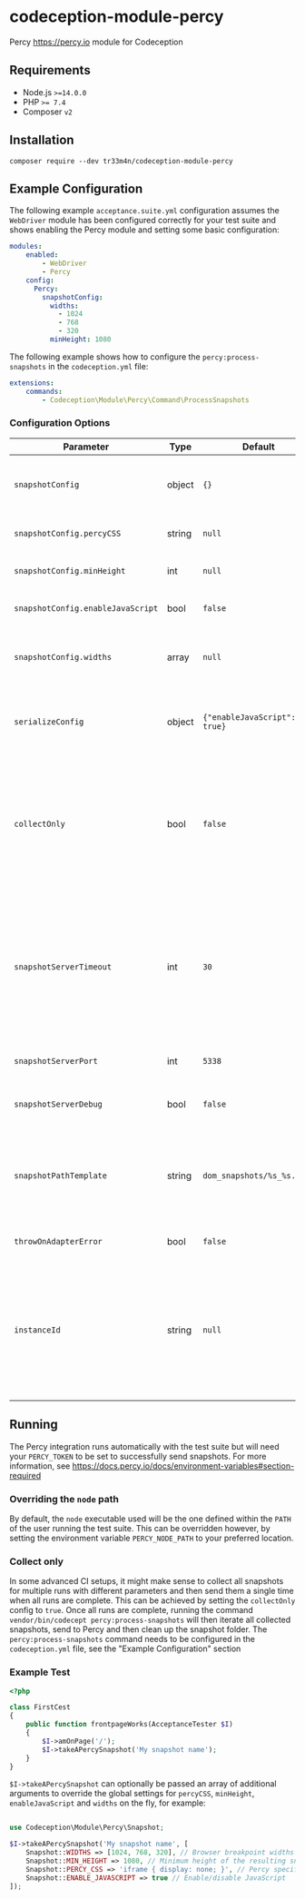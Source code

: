 # codeception-module-percy
Percy https://percy.io module for Codeception

## Requirements
- Node.js `>=14.0.0`
- PHP `>= 7.4`
- Composer `v2`

## Installation
```shell script
composer require --dev tr33m4n/codeception-module-percy
```

## Example Configuration
The following example `acceptance.suite.yml` configuration assumes the `WebDriver` module has been configured correctly for your test suite and
shows enabling the Percy module and setting some basic configuration:
```yaml
modules:
    enabled:
        - WebDriver
        - Percy
    config:
      Percy:
        snapshotConfig:
          widths:
            - 1024
            - 768
            - 320
          minHeight: 1080
```
The following example shows how to configure the `percy:process-snapshots` in the `codeception.yml` file:
```yaml
extensions:
    commands:
        - Codeception\Module\Percy\Command\ProcessSnapshots
```

### Configuration Options
| Parameter                         | Type   | Default                    | Description                                                                                                                                                                                                                           |
|-----------------------------------|--------|----------------------------|---------------------------------------------------------------------------------------------------------------------------------------------------------------------------------------------------------------------------------------|
| `snapshotConfig`                  | object | `{}`                       | Additional configuration to pass to the "snapshot" functionality                                                                                                                                                                      |
| `snapshotConfig.percyCSS`         | string | `null`                     | Percy specific CSS to apply to the "snapshot"                                                                                                                                                                                         |
| `snapshotConfig.minHeight`        | int    | `null`                     | Minimum height of the resulting "snapshot" in pixels                                                                                                                                                                                  |
| `snapshotConfig.enableJavaScript` | bool   | `false`                    | Enable JavaScript in the Percy rendering environment                                                                                                                                                                                  |
| `snapshotConfig.widths`           | array  | `null`                     | An array of integers representing the browser widths at which you want to take snapshots                                                                                                                                              |
| `serializeConfig`                 | object | `{"enableJavaScript": true}` | Additional configuration to pass to the `PercyDOM.serialize` method injected into the web driver DOM                                                                                                                                  |
| `collectOnly`                     | bool   | `false`                    | Setting this to `true` will only collect snapshots, rather than collect and then send at the end of the run. They can then be sent manually by calling the `vendor/bin/codecept percy:process-snapshots` command                      |
| `snapshotServerTimeout`           | int    | `30`                       | [debug] The length of the time the Percy snapshot server will listen for incoming snapshots and send on to Percy.io (the amount of time needed to send all snapshots after a successful test suite run). No timeout is set by default |
| `snapshotServerPort`              | int    | `5338`                     | [debug] The port the Percy snapshot server will listen on                                                                                                                                                                             |
| `snapshotServerDebug`             | bool   | `false`                    | [debug] Output verbosely when running the Percy CLI commands                                                                                                                                                                          |
| `snapshotPathTemplate`             | string | `dom_snapshots/%s_%s.json` | [debug] Specify a snapshot file pattern for saving and recalling snapshots. This will be resolved from the Codeception config root                                                                                                    |
| `throwOnAdapterError`             | bool   | `false`                    | [debug] Throw exception on adapter error                                                                                                                                                                                              |
| `instanceId`                      | string | `null`                     | [debug] An ID is used to differentiate between one Codeception runs output files to another, ensuring only the current runs output files are cleared on failure. Use this config to pass a custom instance ID                         |

## Running
The Percy integration runs automatically with the test suite but will need your `PERCY_TOKEN` to be set to successfully send snapshots. For more information, see https://docs.percy.io/docs/environment-variables#section-required
### Overriding the `node` path
By default, the `node` executable used will be the one defined within the `PATH` of the user running the test suite. This can be overridden however, by setting the environment variable `PERCY_NODE_PATH` to your preferred location.
### Collect only
In some advanced CI setups, it might make sense to collect all snapshots for multiple runs with different parameters and then send them a single time when all runs are complete. This can be achieved by setting the `collectOnly` config to `true`. Once all runs are complete, running the command `vendor/bin/codecept percy:process-snapshots`
will then iterate all collected snapshots, send to Percy and then clean up the snapshot folder. The `percy:process-snapshots` command needs to be configured in the `codeception.yml` file, see the "Example Configuration" section
### Example Test
```php
<?php

class FirstCest
{
    public function frontpageWorks(AcceptanceTester $I)
    {
        $I->amOnPage('/');
        $I->takeAPercySnapshot('My snapshot name');
    }
}
```
`$I->takeAPercySnapshot` can optionally be passed an array of additional arguments to override the global settings for `percyCSS`, `minHeight`, `enableJavaScript` and `widths` on the fly, for example:
```php

use Codeception\Module\Percy\Snapshot;

$I->takeAPercySnapshot('My snapshot name', [
    Snapshot::WIDTHS => [1024, 768, 320], // Browser breakpoint widths
    Snapshot::MIN_HEIGHT => 1080, // Minimum height of the resulting snapshot
    Snapshot::PERCY_CSS => 'iframe { display: none; }', // Percy specific CSS
    Snapshot::ENABLE_JAVASCRIPT => true // Enable/disable JavaScript
]);
```
